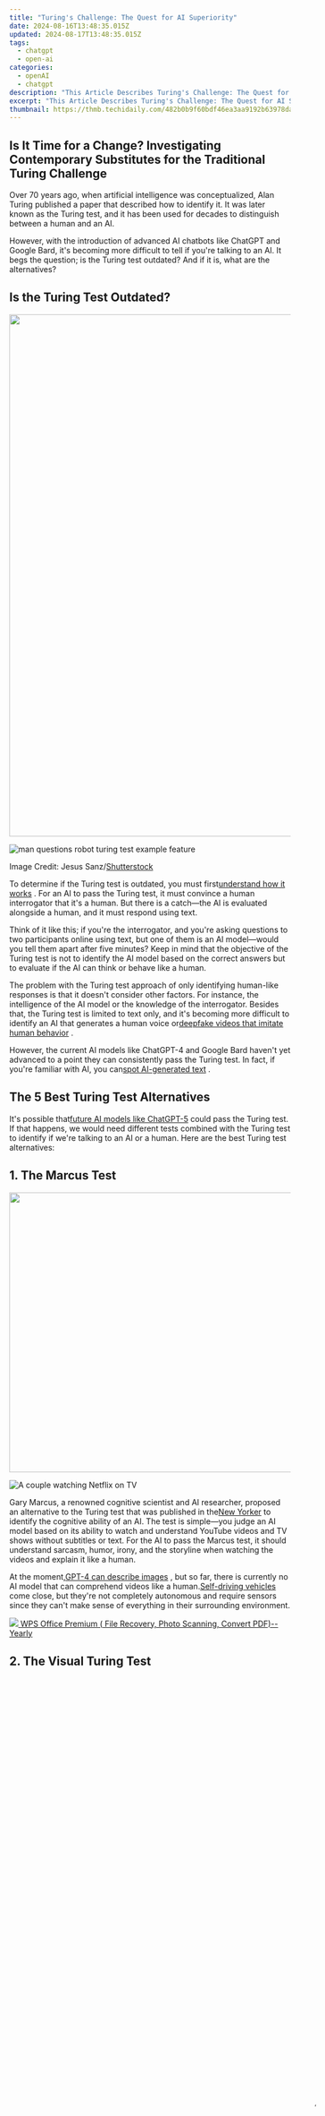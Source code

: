 ```yaml
---
title: "Turing's Challenge: The Quest for AI Superiority"
date: 2024-08-16T13:48:35.015Z
updated: 2024-08-17T13:48:35.015Z
tags:
  - chatgpt
  - open-ai
categories:
  - openAI
  - chatgpt
description: "This Article Describes Turing's Challenge: The Quest for AI Superiority"
excerpt: "This Article Describes Turing's Challenge: The Quest for AI Superiority"
thumbnail: https://thmb.techidaily.com/482b0b9f60bdf46ea3aa9192b63978daf29cfbcce588ef757833463a9f6ee469.png
---
```


## Is It Time for a Change? Investigating Contemporary Substitutes for the Traditional Turing Challenge

 Over 70 years ago, when artificial intelligence was conceptualized, Alan Turing published a paper that described how to identify it. It was later known as the Turing test, and it has been used for decades to distinguish between a human and an AI.

 However, with the introduction of advanced AI chatbots like ChatGPT and Google Bard, it's becoming more difficult to tell if you're talking to an AI. It begs the question; is the Turing test outdated? And if it is, what are the alternatives?

## Is the Turing Test Outdated?

<!-- affiliate ads begin -->
<a href="https://ancheer.sjv.io/c/5597632/1657301/17326" target="_top" id="1657301"><img src="//a.impactradius-go.com/display-ad/17326-1657301" border="0" alt="" width="1920" height="933"/></a><img height="0" width="0" src="https://imp.pxf.io/i/5597632/1657301/17326" style="position:absolute;visibility:hidden;" border="0" />
<!-- affiliate ads end -->
![man questions robot turing test example feature](https://static1.makeuseofimages.com/wordpress/wp-content/uploads/2023/04/man-questions-robot-turing-test-example-feature.jpg)

 Image Credit: Jesus Sanz/[Shutterstock](https://www.shutterstock.com/image-vector/robot-scientist-facing-turing-test-artificial-1651840888)

 To determine if the Turing test is outdated, you must first[understand how it works](https://www.makeuseof.com/tag/what-is-turing-test-ever-beaten/) . For an AI to pass the Turing test, it must convince a human interrogator that it's a human. But there is a catch—the AI is evaluated alongside a human, and it must respond using text.

 Think of it like this; if you're the interrogator, and you're asking questions to two participants online using text, but one of them is an AI model—would you tell them apart after five minutes? Keep in mind that the objective of the Turing test is not to identify the AI model based on the correct answers but to evaluate if the AI can think or behave like a human.

 The problem with the Turing test approach of only identifying human-like responses is that it doesn't consider other factors. For instance, the intelligence of the AI model or the knowledge of the interrogator. Besides that, the Turing test is limited to text only, and it's becoming more difficult to identify an AI that generates a human voice or[deepfake videos that imitate human behavior](https://www.makeuseof.com/tag/what-are-deepfakes-explained/) .

 However, the current AI models like ChatGPT-4 and Google Bard haven't yet advanced to a point they can consistently pass the Turing test. In fact, if you're familiar with AI, you can[spot AI-generated text](https://www.makeuseof.com/dangers-ai-writing-how-spot-ai-generated-text/) .

## The 5 Best Turing Test Alternatives

 It's possible that[future AI models like ChatGPT-5](https://www.makeuseof.com/when-will-gpt5-launch/) could pass the Turing test. If that happens, we would need different tests combined with the Turing test to identify if we're talking to an AI or a human. Here are the best Turing test alternatives:

## 1\. The Marcus Test

<!-- affiliate ads begin -->
<a href="https://appsumo.8odi.net/c/5597632/2087407/7443" target="_top" id="2087407"><img src="//a.impactradius-go.com/display-ad/7443-2087407" border="0" alt="" width="600" height="500"/></a><img height="0" width="0" src="https://appsumo.8odi.net/i/5597632/2087407/7443" style="position:absolute;visibility:hidden;" border="0" />
<!-- affiliate ads end -->
![A couple watching Netflix on TV](https://static1.makeuseofimages.com/wordpress/wp-content/uploads/2023/07/a-couple-watching-netflix-on-tv.jpg)

 Gary Marcus, a renowned cognitive scientist and AI researcher, proposed an alternative to the Turing test that was published in the[New Yorker](https://www.newyorker.com/tech/annals-of-technology/what-comes-after-the-turing-test) to identify the cognitive ability of an AI. The test is simple—you judge an AI model based on its ability to watch and understand YouTube videos and TV shows without subtitles or text. For the AI to pass the Marcus test, it should understand sarcasm, humor, irony, and the storyline when watching the videos and explain it like a human.

 At the moment,[GPT-4 can describe images](https://www.makeuseof.com/best-new-gpt4-features-explained/) , but so far, there is currently no AI model that can comprehend videos like a human.[Self-driving vehicles](https://www.makeuseof.com/self-driving-cars-explained/) come close, but they're not completely autonomous and require sensors since they can't make sense of everything in their surrounding environment.

<!-- affiliate ads begin -->
<a href="https://secure.2checkout.com/order/checkout.php?PRODS=38729081&QTY=1&AFFILIATE=108875&CART=1"><img src="https://website-prod.cache.wpscdn.com/img/wps-spreadsheet-free-excel-editor-online-offline-1x.93e269d.png" border="0">
WPS Office Premium ( File Recovery, Photo Scanning, Convert PDF)--Yearly</a>
<!-- affiliate ads end -->
## 2\. The Visual Turing Test

<!-- affiliate ads begin -->
<span id="1793213">
					<video width="1080" height="1620" style="cursor:pointer"
           poster="//a.impactradius-go.com/display-clicktoplayimage/1793213.jpeg"
           onclick="if(!this.playClicked){this.play();this.setAttribute('controls',true);this.playClicked=true;}">
	   <source src="//a.impactradius-go.com/display-ad/19135-1793213">
	   <img src="//a.impactradius-go.com/display-clicktoplayimage/1793213.jpeg" style="border: none; height: 100%; width: 100%; object-fit: contain">
	</video>
	<div style="width:1080px;text-align:center"><a href="javascript:window.open(decodeURIComponent('https%3A%2F%2Ftinyland.pxf.io%2Fc%2F5597632%2F1793213%2F19135'), '_blank');void(0);">Click here</a></div>
</span>
<img height="0" width="0" src="https://imp.pxf.io/i/5597632/1793213/19135" style="position:absolute;visibility:hidden;" border="0" />
<!-- affiliate ads end -->
![Various different AI-generated images made with DALL-E](https://static1.makeuseofimages.com/wordpress/wp-content/uploads/2023/02/dall-e-ai-generated-image-gallery.jpg)

 According to a research paper published on[PNAS](https://www.pnas.org/doi/10.1073/pnas.1422953112) , the visual Turing test can be used to identify if you're talking to a human or an AI using image questionaries. It works like the Turing test, but instead of answering questions using texts, participants are shown images and expected to answer simple questions while thinking like a human. However, the[visual Turing test is different from CAPTCHAs](https://www.makeuseof.com/tag/how-do-captchas-work/) since all the answers are correct—but to pass the test, the AI must process the images similarly to a human.

 Beyond that, if an AI and a human are shown multiple images side by side and asked to identify realistic images, the human would have the cognitive ability to pass the test. This is because AI models find it difficult to distinguish images that don't look like they were taken in the real world. In fact, that's the reason why you can[identify AI-generated images](https://www.makeuseof.com/how-to-identify-ai-generated-image/) using anomalies that don't make sense.

<!-- affiliate ads begin -->
<a href="https://store.advancedwebranking.com/order/checkout.php?PRODS=4715051&QTY=1&AFFILIATE=108875&CART=1"><img src="https://secure.avangate.com/images/merchant/14edc6ebfdae2e23bbed83d67f50e983/products/33_awr%20logo.png" border="0"></a>
<!-- affiliate ads end -->
## 3\. The Lovelace 2.0 Test

![robot holding a pencil pointing to a book](https://static1.makeuseofimages.com/wordpress/wp-content/uploads/2023/08/robot-holding-pencil-pointing-to-book-1.jpg)

 The theory that a computer can't create original ideas beyond what it was programmed to do was first conceptualized by Ada Lovelace before the Turing test. However, Alan Turing objected to that theory arguing that AI can still surprise humans. It wasn't until 2001 that the guidelines for the Lovelace test were developed to tell apart an AI from a human—and, as per the[thekurzweillibrary](http://www.thekurzweillibrary.com/georgia-tech-professor-proposes-another-alternative-to-the-turing-test) the rules were later revised in 2014.

 For an AI to pass the Lovelace test, it must demonstrate that it can generate original ideas that exceed its training. Current AI models like GPT-4 don't have the capability to come up with new inventions beyond our existing knowledge. However,[artificial general intelligence](https://www.makeuseof.com/what-is-artificial-general-intelligence-how-it-differs-generative-ai/) can achieve that capability and pass the Lovelace test.

<!-- affiliate ads begin -->

<!-- affiliate ads end -->
## 4\. Reverse Turing Test

<!-- affiliate ads begin -->
<a href="https://secure.2checkout.com/order/checkout.php?PRODS=4709458&QTY=1&AFFILIATE=108875&CART=1"><img src="https://3d-kstudio.com/wp-content/uploads/2019/10/Project-Manager-version-3-1600x900-768x419.jpg" border="0">Project Manager - Asset Browser for 3Ds Max</a>
<!-- affiliate ads end -->
![person using chatgpt on their laptop](https://thmb.techidaily.com/3681ab3fb1278f9c5e283b2684cc0a6da110630db6256e6386dbd78a8fb134b9.jpg)

 How about the Turing test, but done in reverse? Instead of trying to find out if you're talking to a human, the objective of the[reverse Turing test](https://gist.github.com/rain-1/3bf56122b0ebeac929dff0f881ee8e4c) is to trick the AI into believing you're an AI. However, you also need another AI model to answer the same questions using text.

 For instance, if ChatGPT-4 is the interrogator, you could enroll Google Bard and another human as participants. If the AI model can correctly identify the human participant based on the answers, it has passed the test.

 The downside of the reverse Turing test is that it's unreliable, especially considering that sometimes[AI cannot differentiate AI-generated](https://www.makeuseof.com/ai-content-detectors-dont-work/) and human-written content.

## 5\. AI Classification Framework

![A man playing chess with an AI robot](https://static1.makeuseofimages.com/wordpress/wp-content/uploads/2023/08/ai-chess.jpg)

 According to the AI classification framework developed by[Chris Saad](https://docsend.com/view/et7755yasfpj3iy6) , the Turing test is just one evaluation method to know if you're talking to an AI. More succinctly, the AI classification framework is based on the theory of multiple intelligence, which requires human intelligence to satisfy at least eight different criteria, which include: musical-rhythm, logical-mathematical intelligence, visual identification, emotional intelligence, self-reflective intelligence, existential thinking ability, and body movement.

 Since the AI is evaluated on eight different parameters, it's unlikely to pass for a human even if it performs better than average in certain benchmarks. For instance,[ChatGPT can solve math problems](https://www.makeuseof.com/can-chatgpt-solve-math-problems/) , describe images, and converse in a natural language like a human, but it would fail other categories defined in the AI classification framework.

## The Turing Test Is Not Conclusive

 The Turing test was meant to be more of a thought experiment than a conclusive test to differentiate between humans and AI. When it was initially proposed, it was the pivotal benchmark for measuring machine intelligence.

 However, with the recent development of AI models with speech, visual, and hearing interactive capabilities, the Turing test falls short since it's limited to text conversation. The most effective solution would be to introduce Turing test alternatives that further differentiate AI models from humans.


<ins class="adsbygoogle"
     style="display:block"
     data-ad-format="autorelaxed"
     data-ad-client="ca-pub-7571918770474297"
     data-ad-slot="1223367746"></ins>



<ins class="adsbygoogle"
     style="display:block"
     data-ad-client="ca-pub-7571918770474297"
     data-ad-slot="8358498916"
     data-ad-format="auto"
     data-full-width-responsive="true"></ins>

<span class="atpl-alsoreadstyle">Also read:</span>
<div><ul>
<li><a href="https://youtube-stream.techidaily.com/new-how-to-address-and-overcome-a-youtube-content-id-issue/"><u>[New] How to Address and Overcome a YouTube Content ID Issue</u></a></li>
<li><a href="https://digital-screen-recording.techidaily.com/new-in-2024-the-complete-guide-to-scheduling-and-recording-online-meetings-with-slack-and-filmora/"><u>[New] In 2024, The Complete Guide to Scheduling & Recording Online Meetings with Slack & Filmora</u></a></li>
<li><a href="https://facebook-clips.techidaily.com/updated-in-2024-revive-mobile-playback-quick-fixes-for-facebook-videos/"><u>[Updated] In 2024, Revive Mobile Playback - Quick Fixes for Facebook Videos</u></a></li>
<li><a href="https://instagram-clips.techidaily.com/updated-in-2024-unlocking-the-secrets-the-ultimate-guide-to-instagram-stories-mastery/"><u>[Updated] In 2024, Unlocking the Secrets  The Ultimate Guide to Instagram Stories Mastery</u></a></li>
<li><a href="https://tech-revival.techidaily.com/1722133270335-5-best-virtual-detective-challenges-powered-by-artifice-intelligence-test-your-sleuthing-skills-now/"><u>5 Best Virtual Detective Challenges Powered by Artifice Intelligence - Test Your Sleuthing Skills Now!</u></a></li>
<li><a href="https://tech-revival.techidaily.com/5-gpt-enhancers-that-just-dont-deliver-worthless-plugins-revealed/"><u>5 GPT Enhancers That Just Don't Deliver: Worthless Plugins Revealed</u></a></li>
<li><a href="https://tech-revival.techidaily.com/5-integral-applications-of-ai-for-digital-criminals/"><u>5 Integral Applications of AI for Digital Criminals</u></a></li>
<li><a href="https://tech-revival.techidaily.com/5-key-strategies-for-boosting-research-quality-using-ai-tools/"><u>5 Key Strategies for Boosting Research Quality Using AI Tools</u></a></li>
<li><a href="https://tech-revival.techidaily.com/5-star-chatgpt-plugin-selections-you-should-try-without-delay/"><u>5-Star ChatGPT Plugin Selections You Should Try Without Delay</u></a></li>
<li><a href="https://tech-revival.techidaily.com/6-innovative-strategies-for-boosting-your-creativity-with-chatgpt/"><u>6 Innovative Strategies for Boosting Your Creativity with ChatGPT</u></a></li>
<li><a href="https://tech-revival.techidaily.com/7-cybersecurity-trends-and-predictions/"><u>7 Cybersecurity Trends and Predictions</u></a></li>
<li><a href="https://tech-revival.techidaily.com/a-comparative-analysis-of-chatgpt-and-google-translate-who-takes-the-lead-in-language-services/"><u>A Comparative Analysis of ChatGPT and Google Translate: Who Takes the Lead in Language Services?</u></a></li>
<li><a href="https://tech-revival.techidaily.com/academic-leaders-aid-in-evaluating-teacher-ready-ai-tools/"><u>Academic Leader's Aid in Evaluating Teacher-Ready AI Tools</u></a></li>
<li><a href="https://tech-revival.techidaily.com/access-your-own-gpt-experience-today-on-the-official-openai-store-platform/"><u>Access Your Own GPT Experience Today on the Official OpenAI Store Platform</u></a></li>
<li><a href="https://tech-revival.techidaily.com/accessibility-at-its-finest-understanding-gpt-4-technology/"><u>Accessibility at Its Finest: Understanding GPT-4 Technology</u></a></li>
<li><a href="https://screen-video-capture.techidaily.com/apex-titles-for-hd-video-recording-technologies-for-2024/"><u>Apex Titles for HD Video Recording Technologies for 2024</u></a></li>
<li><a href="https://tech-revival.techidaily.com/1721802080511-bringing-advanced-search-to-your-fingers-bings-ai-for-smartphones/"><u>Bringing Advanced Search to Your Fingers: Bing’s AI for Smartphones.</u></a></li>
<li><a href="https://tech-revival.techidaily.com/1722152670620-chatgpt-sign-on-difficulties-heres-how-to-correct-them/"><u>ChatGPT Sign-On Difficulties? Here's How to Correct Them</u></a></li>
<li><a href="https://tech-revival.techidaily.com/1722198458323-discover-the-mobile-potential-access-chatgpt-on-your-iphone-or-ipad/"><u>Discover the Mobile Potential: Access ChatGPT on Your iPhone or iPad</u></a></li>
<li><a href="https://tech-revival.techidaily.com/1721945541146-from-premium-to-free-how-gpt-4-opens-new-avenues-and-the-persistent-appeal-of-chatgpt-plus/"><u>From Premium to Free: How GPT-4 Opens New Avenues & The Persistent Appeal of ChatGPT Plus!</u></a></li>
<li><a href="https://ios-pokemon-go.techidaily.com/heres-everything-you-should-know-about-pokemon-stops-in-detail-on-apple-iphone-6s-drfone-by-drfone-virtual-ios/"><u>Heres Everything You Should Know About Pokemon Stops in Detail On Apple iPhone 6s | Dr.fone</u></a></li>
<li><a href="https://techidaily.com/how-to-transfer-whatsapp-from-apple-iphone-11-to-other-iphone-13-pro-devices-drfone-by-drfone-transfer-whatsapp-from-ios-transfer-whatsapp-from-ios/"><u>How To Transfer WhatsApp From Apple iPhone 11 to other iPhone 13 Pro devices? | Dr.fone</u></a></li>
<li><a href="https://android-unlock.techidaily.com/in-2024-how-to-fix-oem-unlock-missing-on-samsung-galaxy-a14-4g-by-drfone-android/"><u>In 2024, How To Fix OEM Unlock Missing on Samsung Galaxy A14 4G?</u></a></li>
<li><a href="https://android-frp.techidaily.com/in-2024-top-5-realme-gt-5-pro-bypass-frp-tools-for-pc-that-actually-work-by-drfone-android/"><u>In 2024, Top 5 Realme GT 5 Pro Bypass FRP Tools for PC That Actually Work</u></a></li>
<li><a href="https://tech-revival.techidaily.com/1722153303131-is-it-better-to-use-gemini-advanced-over-chatgpt-plus-lets-find-out/"><u>Is It Better to Use Gemini Advanced Over ChatGPT Plus? Let's Find Out!</u></a></li>
<li><a href="https://tech-revival.techidaily.com/1722144192953-is-it-safe-to-discuss-sensitive-topics-on-chatgpt-find-out-here/"><u>Is It Safe to Discuss Sensitive Topics on ChatGPT? Find Out Here!</u></a></li>
<li><a href="https://tech-revival.techidaily.com/1721978934650-maximize-your-potential-here-are-erreason-10-upgrades-to-opt-for-with-chatgpt-plus/"><u>Maximize Your Potential: Here Are erReason 10 Upgrades To Opt For With ChatGPT Plus!</u></a></li>
<li><a href="https://tech-revival.techidaily.com/1721870766146-steer-clear-of-these-6-bloatware-bot-extensions-save-time-and-money/"><u>Steer Clear of These 6 Bloatware Bot Extensions - Save Time & Money</u></a></li>
<li><a href="https://tech-revival.techidaily.com/1722204882743-tired-of-waiting-on-chatgpt-desktop-discover-a-top-notch-open-source-substitute-now/"><u>Tired of Waiting on ChatGPT Desktop? Discover a Top-Notch Open Source Substitute Now!</u></a></li>
<li><a href="https://video-creation-software.techidaily.com/unlock-live-photos-from-videos-top-apps-and-easy-methods-for-2024/"><u>Unlock Live Photos From Videos Top Apps and Easy Methods for 2024</u></a></li>
<li><a href="https://tech-revival.techidaily.com/1722214696625-unlock-your-potential-sign-up-for-enhanced-chatgpt-plugins-today/"><u>Unlock Your Potential: Sign Up for Enhanced ChatGPT Plugins Today</u></a></li>
<li><a href="https://tech-revival.techidaily.com/1722164448368-unpacking-financial-advice-via-emojis-activisions-digital-vulnerability-and-ai-driven-employment-concerns/"><u>Unpacking Financial Advice via Emojis, Activision's Digital Vulnerability and AI-Driven Employment Concerns.</u></a></li>
</ul></div>
